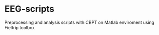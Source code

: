 # EEG-scripts
Preprocessing and analysis scripts with CBPT on Matlab enviroment using Fieltrip toolbox
